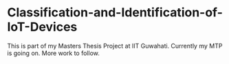 # Classification-and-Identification-of-IoT-Devices
This is part of my Masters Thesis Project at IIT Guwahati.
Currently my MTP is going on.
More work to follow.

